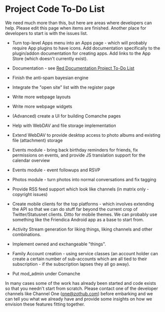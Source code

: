 Project Code To-Do List
=======================

We need much more than this, but here are areas where developers can help. Please edit this page when items are finished. Another place for developers to start is with the issues list.

* Turn top-level Apps menu into an Apps page - which will probably require App plugins to have icons. Add documentation specifically to the plugin/addon documentation for creating apps. Add links to the App Store (which doesn't currently exist). 

* Documentation - see [Red Documentation Project To-Do List](help/To-Do)

* Finish the anti-spam bayesian engine

* Integrate the "open site" list with the register page

* Write more webpage layouts

* Write more webpage widgets 

* (Advanced) create a UI for building Comanche pages

* Help with WebDAV and file storage implementation

* Extend WebDAV to provide desktop access to photo albums and existing file (attachment) storage

* Events module - bring back birthday reminders for friends, fix permissions on events, and provide JS translation support for the calendar overview

* Events module - event followups and RSVP

* Photos module - turn photos into normal conversations and fix tagging

* Provide RSS feed support which look like channels (in matrix only - copyright issues)

* Create mobile clients for the top platforms - which involves extending the API so that we can do stuff far beyond the current crop of Twitter/Statusnet clients. Ditto for mobile themes. We can probably use something like the Friendica Android app as a base to start from.  
 
* Activity Stream generation for liking things, liking channels and other combinations.

* Implement owned and exchangeable "things".

* Family Account creation - using service classes (an account holder can create a certain number of sub-accounts which are all tied to their subscription - if the subscription lapses they all go away).

* Put mod_admin under Comanche

In many cases some of the work has already been started and code exists so that you needn't start from scratch. Please contact one of the developer channels like Channel One (one@zothub.com) before embarking and we can tell you what we already have and provide some insights on how we envision these features fitting together. 


 